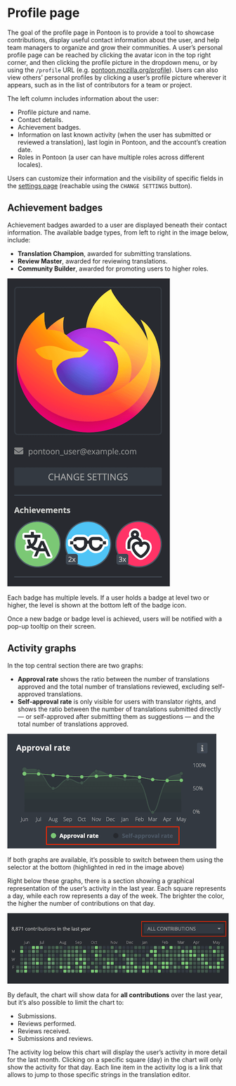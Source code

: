 # Profile page

The goal of the profile page in Pontoon is to provide a tool to showcase contributions, display useful contact information about the user, and help team managers to organize and grow their communities. A user’s personal profile page can be reached by clicking the avatar icon in the top right corner, and then clicking the profile picture in the dropdown menu, or by using the `/profile` URL (e.g. [pontoon.mozilla.org/profile](https://pontoon.mozilla.org/profile)). Users can also view others’ personal profiles by clicking a user’s profile picture wherever it appears, such as in the list of contributors for a team or project.

The left column includes information about the user:
* Profile picture and name.
* Contact details.
* Achievement badges.
* Information on last known activity (when the user has submitted or reviewed a translation), last login in Pontoon, and the account’s creation date.
* Roles in Pontoon (a user can have multiple roles across different locales).

Users can customize their information and the visibility of specific fields in the [settings page](users.md#user-settings) (reachable using the `CHANGE SETTINGS` button).

## Achievement badges

Achievement badges awarded to a user are displayed beneath their contact information. The available badge types, from left to right in the image below, include:
* **Translation Champion**, awarded for submitting translations.
* **Review Master**, awarded for reviewing translations.
* **Community Builder**, awarded for promoting users to higher roles.

![Achievement badges](../../assets/images/pontoon/profile/badges.png "Screenshot of all possible achievement badges")

Each badge has multiple levels. If a user holds a badge at level two or higher, the level is shown at the bottom left of the badge icon.

Once a new badge or badge level is achieved, users will be notified with a pop-up tooltip on their screen.

## Activity graphs

In the top central section there are two graphs:
* **Approval rate** shows the ratio between the number of translations approved and the total number of translations reviewed, excluding self-approved translations.
* **Self-approval rate** is only visible for users with translator rights, and shows the ratio between the number of translations submitted directly — or self-approved after submitting them as suggestions — and the total number of translations approved.

![Approval rate graph](../../assets/images/pontoon/profile/approval_graph.png "Screenshot of the approval rate graph")

If both graphs are available, it’s possible to switch between them using the selector at the bottom (highlighted in red in the image above)

Right below these graphs, there is a section showing a graphical representation of the user’s activity in the last year. Each square represents a day, while each row represents a day of the week. The brighter the color, the higher the number of contributions on that day.

![Activity graph](../../assets/images/pontoon/profile/activity_graph.png "Screenshot of the activity graph")

By default, the chart will show data for **all contributions** over the last year, but it’s also possible to limit the chart to:
* Submissions.
* Reviews performed.
* Reviews received.
* Submissions and reviews.

The activity log below this chart will display the user’s activity in more detail for the last month. Clicking on a specific square (day) in the chart will only show the activity for that day. Each line item in the activity log is a link that allows to jump to those specific strings in the translation editor.
